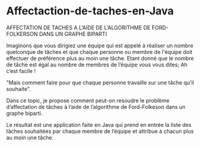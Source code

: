 # Affectaction-de-taches-en-Java
AFFECTATION DE TACHES A L’AIDE DE L’ALGORITHME DE FORD-FOLKERSON DANS UN GRAPHE BIPARTI

Imaginons que vous dirigiez une équipe qui est appelé à réaliser un nombre quelconque de tâches et que chaque personne ou membre de l'équipe doit effectuer de préférence plus au moin une tâche.
Etant donné que le nombre de tâche est égal au nombre de membres de l’équipe vous vous dites; Ah c’est facile !

"Mais comment faire pour que chaque personne travaille sur une tâche qu’il souhaite".

Dans ce topic, je propose comment peut-on resoudre le problème d’affectation de tâches à l’aide de l’algorithme de Ford-Folkeson dans un graphe biparti.

Le résultat est une application faite en Java qui prend en entrée la liste des tâches souhaitées par chaque membre de l’équipe et attribue à chacun plus au moin une tâche.

